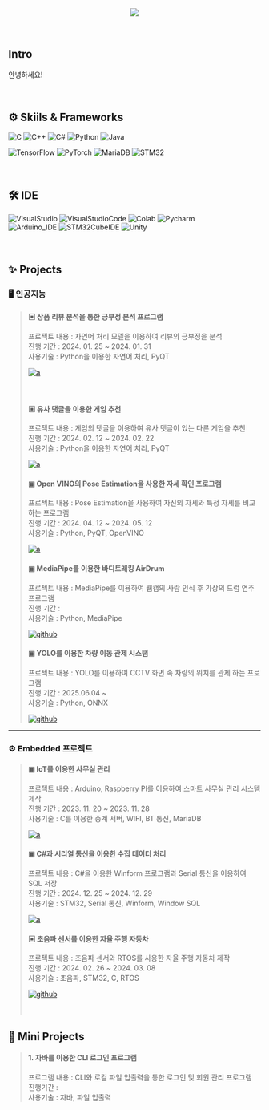 <div align="right">
<!--<a href="github.com/shinht97"><img src="https://hitscounter.dev/api/hit?url=https%3A%2F%2Fgithub.com%2Fshinht97&label=HITS&icon=github&color=%23198754"></a>-->
</div>

<div align="center">
<img src="https://capsule-render.vercel.app/api?type=wave&height=270&color=gradient&text=%EC%8B%A0%ED%98%84%ED%83%9D%EC%9D%98%20Portfolio&reversal=false&textBg=false&fontAlign=50&fontAlignY=39&desc=shinht97&descSize=26"/>
</div>
  

　 
## Intro
안녕하세요!  
<!--인공지능과 게임을 좋아하는 경력 9개월인 개발자 신현택이라고 합니다.  
제가 진행한 모든 프로젝트를 정리해논 페이지입니다.-->
  

　 
## ⚙ Skiils & Frameworks
<!-- 언어 -->
![C](https://img.shields.io/badge/C-A8B9CC?style=for-the-badge&logo=C&logoColor=white)
![C++](https://img.shields.io/badge/C++-00599C?style=for-the-badge&logo=cplusplus&logoColor=white)
![C#](https://img.shields.io/badge/C%23-512BD4?style=for-the-badge&logo=c-sharp&logoColor=white)
![Python](https://img.shields.io/badge/Python-3776AB?style=for-the-badge&logo=python&logoColor=white)
![Java](https://img.shields.io/badge/Java-007396?style=for-the-badge&logo=OpenJDK&logoColor=white)  
<!-- 프레임워크 / 플랫폼 -->
![TensorFlow](https://img.shields.io/badge/TensorFlow-FF6F00?style=for-the-badge&logo=TensorFlow&logoColor=white)
![PyTorch](https://img.shields.io/badge/PyTorch-EE4C2C?style=for-the-badge&logo=PyTorch&logoColor=white)
![MariaDB](https://img.shields.io/badge/MariaDB-003545?style=for-the-badge&logo=mariadb&logoColor=white)
![STM32](https://img.shields.io/badge/STM32-03234B?style=for-the-badge&logo=stmicroelectronics&logoColor=white)
  

　 
## 🛠 IDE
![VisualStudio](https://img.shields.io/badge/Visual_Studio-5C2D91?style=for-the-badge&logo=visual%20studio&logoColor=white) 
![VisualStudioCode](https://img.shields.io/badge/Visual_Studio_Code-0078D4?style=for-the-badge&logo=visual%20studio%20code&logoColor=white) 
![Colab](https://img.shields.io/badge/Colab-F9AB00?style=for-the-badge&logo=googlecolab&color=525252) 
![Pycharm](https://img.shields.io/badge/PyCharm-000000.svg?&style=for-the-badge&logo=PyCharm&logoColor=white)  
![Arduino_IDE](https://img.shields.io/badge/Arduino_IDE-00979D?style=for-the-badge&logo=arduino&logoColor=white) 
![STM32CubeIDE](https://img.shields.io/badge/STM32CubeIDE-03234B?style=for-the-badge&logo=stmicroelectronics&logoColor=white) 
![Unity](https://img.shields.io/badge/Unity-000000?style=for-the-badge&logo=Unity&logoColor=white) 
  

　 
## ✨ Projects
<!--### 🕹️ 게임
> #### ▣ 지구방위본부
> 설&nbsp;&nbsp;&nbsp;&nbsp;&nbsp;&nbsp;&nbsp;명 : Unity Engine을 이용한 모바일 슈팅 게임  
> 기&nbsp;&nbsp;&nbsp;&nbsp;&nbsp;&nbsp;&nbsp;간 : 2023.04 ~ 2023.11
> 사용기술 : C#, Unity Engine  
> 역&nbsp;&nbsp;&nbsp;&nbsp;&nbsp;&nbsp;&nbsp;할 : 게임 시스템 및 적 움직임 개발  
> 
> ![a]<a href="https://play.google.com/store/apps/details?id=com.Univia.SpaceDefence&hl=ko-KR">![a](https://img.shields.io/badge/android-34A853?style=for-the-badge&logo=android&logoColor=white)</a>&nbsp;&nbsp;![b]<a href="">(https://img.shields.io/badge/iOS-000000?style=for-the-badge&logo=apple&logoColor=white)</a>
>
>
***
-->
### 🖥️ 인공지능
> #### ▣ 상품 리뷰 분석을 통한 긍부정 분석 프로그램  
> 프로젝트 내용 : 자연어 처리 모델을 이용하여 리뷰의 긍부정을 분석  
> 진행 기간 : 2024. 01. 25 ~ 2024. 01. 31  
> 사용기술 : Python을 이용한 자연어 처리, PyQT  
> <!--역&nbsp;&nbsp;&nbsp;&nbsp;&nbsp;&nbsp;&nbsp;할 : "프로젝트 리더" 및 자연어 처리 모델 구현  -->
>  
> <a href="https://github.com/shinht97/Comment_analysis">![a](https://img.shields.io/badge/GitHub-100000?style=for-the-badge&logo=github&logoColor=white)</a>  
>  
>　 
> #### ▣ 유사 댓글을 이용한 게임 추천  
> 프로젝트 내용 : 게임의 댓글을 이용하여 유사 댓글이 있는 다른 게임을 추천  
> 진행 기간 : 2024. 02. 12 ~ 2024. 02. 22  
> 사용기술 : Python을 이용한 자연어 처리, PyQT  
> <!--역&nbsp;&nbsp;&nbsp;&nbsp;&nbsp;&nbsp;&nbsp;할 : "프로젝트 리더" 및 데이터 수집과 전처리 -->
>  
> <a href="https://github.com/shinht97/steamsavemoney">![a](https://img.shields.io/badge/GitHub-100000?style=for-the-badge&logo=github&logoColor=white)</a>  
>  
>  
> #### ▣ Open VINO의 Pose Estimation을 사용한 자세 확인 프로그램  
> 프로젝트 내용 : Pose Estimation을 사용하여 자신의 자세와 특정 자세를 비교하는 프로그램  
> 진행 기간 : 2024. 04. 12 ~ 2024. 05. 12  
> 사용기술 : Python, PyQT, OpenVINO  
> <!--역&nbsp;&nbsp;&nbsp;&nbsp;&nbsp;&nbsp;&nbsp;할 : "프로젝트 리더" 및 개별 동작 기능을 멀티 프로세스를 이용하여 통합  -->
>  
> <a href="https://github.com/BrotherHwan/Final_project">![a](https://img.shields.io/badge/GitHub-100000?style=for-the-badge&logo=github&logoColor=white)</a>  
> <!--참고 : 후속 진행 중인 프로젝트로 최신 브렌치 확인 필요-->
>  
>  
> #### ▣ MediaPipe를 이용한 바디트래킹 AirDrum  
> 프로젝트 내용 : MediaPipe를 이용하여 웹캠의 사람 인식 후 가상의 드럼 연주 프로그램  
> 진행 기간 :  
> 사용기술 : Python, MediaPipe  
>  
> <a href="">![github](https://img.shields.io/badge/GitHub-100000?style=for-the-badge&logo=github&logoColor=white)</a>
> 
>  
> <!--#### 이미지 분류를 통한 중고차 종류 분류 프로젝트
> 프로젝트 내용 : 중고차 이미지를 통한 차종 분류 프로젝트
> 진행 기간 :
> 사용기술 : Pytho, Pytorch
>  
> <a href="">![github](https://img.shields.io/badge/GitHub-100000?style=for-the-badge&logo=github&logoColor=white)</a>-->
>  
>  
> #### ▣ YOLO를 이용한 차량 이동 관제 시스탬  
> 프로젝트 내용 : YOLO를 이용하여 CCTV 화면 속 차량의 위치를 관제 하는 프로그램  
> 진행 기간 : 2025.06.04 ~  
> 사용기술 : Python, ONNX  
>  
> <a href ="">![github](https://img.shields.io/badge/GitHub-100000?style=for-the-badge&logo=github&logoColor=white)</a>
>  
>  
***
### ⚙️ Embedded 프로젝트
> #### ▣ IoT를 이용한 사무실 관리  
> 프로젝트 내용 : Arduino, Raspberry PI를 이용하여 스마트 사무실 관리 시스템 제작  
> 진행 기간 : 2023. 11. 20 ~ 2023. 11. 28  
> 사용기술 : C를 이용한 중계 서버, WIFI, BT 통신, MariaDB  
> <!--역&nbsp;&nbsp;&nbsp;&nbsp;&nbsp;&nbsp;&nbsp;할 : "프로젝트 리더" 및 WIFI 통신과 DB 작업 담당  -->
>
> <a href="https://github.com/shinht97/IoT_OFFICE_PROJECT">![a](https://img.shields.io/badge/GitHub-100000?style=for-the-badge&logo=github&logoColor=white)</a>  
>  
>   
> #### ▣ C#과 시리얼 통신을 이용한 수집 데이터 처리  
> 프로젝트 내용 : C#을 이용한 Winform 프로그램과 Serial 통신을 이용하여 SQL 저장  
> 진행 기간 : 2024. 12. 25 ~ 2024. 12. 29  
> 사용기술 : STM32, Serial 통신, Winform, Window SQL  
> <!--역&nbsp;&nbsp;&nbsp;&nbsp;&nbsp;&nbsp;&nbsp;할 : "프로젝트 리더" 및 STM32를 사용하여 주변 환경 데이터 수집 디바이스 제작  -->   
>  
> <a href="https://github.com/shinht97/CS_serial_project">![a](https://img.shields.io/badge/GitHub-100000?style=for-the-badge&logo=github&logoColor=white)</a> 
>  
>   
> #### ▣ 초음파 센서를 이용한 자율 주행 자동차  
> 프로젝트 내용 : 초음파 센서와 RTOS를 사용한 자율 주행 자동차 제작  
> 진행 기간 : 2024. 02. 26 ~ 2024. 03. 08  
> 사용기술 : 초음파, STM32, C, RTOS  
> <!--역&nbsp;&nbsp;&nbsp;&nbsp;&nbsp;&nbsp;&nbsp;할 : "프로젝트 리더" 및 RTOS 담당  -->  
>  
><a href="https://github.com/shinht97/Ultra_sonic_car">![github](https://img.shields.io/badge/GitHub-100000?style=for-the-badge&logo=github&logoColor=white)</a>  
>  
>
>　 

## 🌱 Mini Projects

> #### 1. 자바를 이용한 CLI 로그인 프로그램  
> 프로그램 내용 : CLI와 로컬 파일 입출력을 통한 로그인 및 회원 관리 프로그램  
> 진행기간 :  
> 사용기술 : 자바, 파일 입출력  
> <!--<a href="https://github.com/shinht97/">![github](https://img.shields.io/badge/GitHub-100000?style=for-the-badge&logo=github&logoColor=white)</a>-->
  

<!--　 
## 🎞 Side Project  
-->
<!--
> #### 1. 실종아동 성인 얼굴인식 모델 설계 (진행중)  
> 설&nbsp;&nbsp;&nbsp;&nbsp;&nbsp;&nbsp;명 : 생성 모델을 이용하여 실종 아동의 성인 얼굴을 예측하는 모델 설계 예정  
> 역&nbsp;&nbsp;&nbsp;&nbsp;&nbsp;&nbsp;할 :  
> 기&nbsp;&nbsp;&nbsp;&nbsp;&nbsp;&nbsp;간 : 2024. 02 ~ (지연)    
> 사용기술 : GAN, Python  
>  
> <a href="https://github.com/shinht97/foot_print_project">![a](https://img.shields.io/badge/GitHub-100000?style=for-the-badge&logo=github&logoColor=white)</a>  
>  
-->


<!--　 
> #### ~~2. K-헤커톤 (디벨롭 중)~~
> &nbsp;&nbsp;&nbsp;설 명 :  
> &nbsp;&nbsp;&nbsp;역 할 :  
> &nbsp;&nbsp;&nbsp;기 간 :  
> 사용기술 : Python  
>   
> ~~<a href="https://github.com/shinht97/foot_print_project">![a](https://img.shields.io/badge/googledocs-4285F4?style=for-the-badge&logo=googledocs&logoColor=white)</a>~~
>  
-->

　 
---
